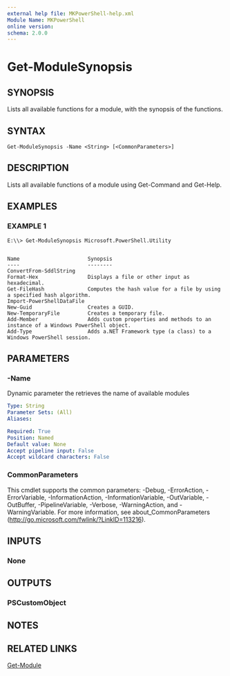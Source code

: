 ```yaml
---
external help file: MKPowerShell-help.xml
Module Name: MKPowerShell
online version:
schema: 2.0.0
---
```


# Get-ModuleSynopsis

## SYNOPSIS
Lists all available functions for a module, with the synopsis of the functions.

## SYNTAX

```
Get-ModuleSynopsis -Name <String> [<CommonParameters>]
```

## DESCRIPTION
Lists all available functions of a module using Get-Command and Get-Help.

## EXAMPLES

### EXAMPLE 1

```
E:\\> Get-ModuleSynopsis Microsoft.PowerShell.Utility


Name                      Synopsis
----                      --------
ConvertFrom-SddlString
Format-Hex                Displays a file or other input as hexadecimal.
Get-FileHash              Computes the hash value for a file by using a specified hash algorithm.
Import-PowerShellDataFile
New-Guid                  Creates a GUID.
New-TemporaryFile         Creates a temporary file.
Add-Member                Adds custom properties and methods to an instance of a Windows PowerShell object.
Add-Type                  Adds a.NET Framework type (a class) to a Windows PowerShell session.
```

## PARAMETERS

### -Name
Dynamic parameter the retrieves the name of available modules

```yaml
Type: String
Parameter Sets: (All)
Aliases:

Required: True
Position: Named
Default value: None
Accept pipeline input: False
Accept wildcard characters: False
```

### CommonParameters
This cmdlet supports the common parameters: -Debug, -ErrorAction, -ErrorVariable, -InformationAction, -InformationVariable, -OutVariable, -OutBuffer, -PipelineVariable, -Verbose, -WarningAction, and -WarningVariable.
For more information, see about_CommonParameters (http://go.microsoft.com/fwlink/?LinkID=113216).

## INPUTS

### None

## OUTPUTS

### PSCustomObject

## NOTES

## RELATED LINKS

[Get-Module](https://docs.microsoft.com/en-us/powershell/module/Microsoft.PowerShell.Core/Get-Module)